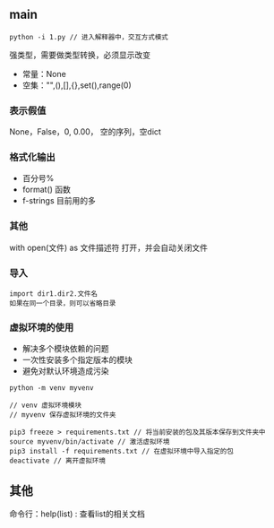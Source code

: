 ## main

 ```
 python -i 1.py // 进入解释器中，交互方式模式
 ```

强类型，需要做类型转换，必须显示改变



- 常量：None
- 空集："",(),[],{},set(),range(0)

 ### 表示假值

None，False，0, 0.00， 空的序列，空dict



### 格式化输出

- 百分号%
- format() 函数
- f-strings  目前用的多 



### 其他

with open(文件) as 文件描述符  打开，并会自动关闭文件

### 导入

```
import dir1.dir2.文件名
如果在同一个目录，则可以省略目录
```

### 虚拟环境的使用

- 解决多个模块依赖的问题
- 一次性安装多个指定版本的模块
- 避免对默认环境造成污染

```
python -m venv myvenv

// venv 虚拟环境模块
// myvenv 保存虚拟环境的文件夹

pip3 freeze > requirements.txt // 将当前安装的包及其版本保存到文件夹中
source myvenv/bin/activate // 激活虚拟环境
pip3 install -f requirements.txt // 在虚拟环境中导入指定的包
deactivate // 离开虚拟环境
```





## 其他

命令行：help(list)  : 查看list的相关文档
